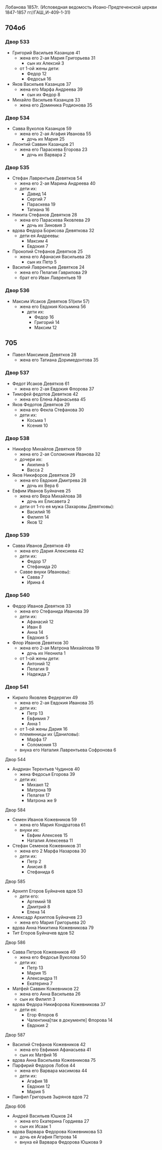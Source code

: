 Лобанова 1857г.
(Исповедная ведомость Иоано-Предтеченской церкви 1847-1857 гг//ГАШ_И-409-1-31)

## 704об
### Двор 533
* Григорий Васильев Казанцов 41
  * жена его 2-ая Мария Григорьева 31
    * сын их Алексий 3
  * от 1-ой жены дети:
    * Федор 12
    * Федосья 16
* Яков Васильев Казанцов 37
  * жена его Марфа Андреева 39
    * сын их Федор 8
* Михайло Васильев Казанцов 33
  * жена его Доминика Родионова 35

### Двор 534
* Савва Вуколов Казанцов 59
  * жена его 2-ая Агафия Иванова 55
    * дочь их Мария 25
* Леонтий Саввин Казанцов 21
  * жена его Параскева Егорова 23
    * дочь их Варвара 2

### Двор 535
* Стефан Лаврентьев Девятков 54
  * жена его 2-ая Марина Андреева 40
  * дети их:
    * Давид 14
    * Сергий 7
    * Параскева 19
    * Татиана 16
* Никита Стефанов Девятков 28
  * жена его Параскева Яковлева 29
    * дочь их Зиновия 3
* вдова Федора Борисова Девяткова 32
  * дети ея Андреевы:
    * Максим 4
    * Евдокия 7
* Прокопий Стефанов Девятков 25
  * жена его Афанасия Васильева 28
    * сын их Петр 5
* Василий Лаврентьев Девятков 24
  * жена его Пелагия Гаврилова 29
  * брат его Иван Лаврентьев 19

### Двор 536
* Максим Исаков Девятков 51(или 57)
  * жена его Евдокия Косьмина 56
    * дети их:
      * Федор 16
      * Григорий 14
      * Максим 12

## 705

* Павел Максимов Девятков 28
  * жена его Татиана Доримедонтова 35 

### Двор 537
* Федот Исаков Девятков 61
  * жена его 2-ая Евдокия Флорова 37
* Тимофей федотов Девятков 42
  * жена его Елена Афанасьева 45
* Яков Федотов Девятков 29
  * жена его Фекла Стефанова 30
  * дети их:
    * Косьма 1
    * Ксения 10

### Двор 538
* Никифор Михайлов Девятков 59
  * жена его 2-ая Соломония Иванова 32
  * дочери их:
    * Акилина 5
    * Васса 2
* Яков Никифоров Девятков 29
  * жена его Евдокия Дмитрева 28
    * дочь их Вера 6
* Евфим Иванов Буйначев 25
  * жена его Вера Михайлова 38
    * дочь их Елисавета 2
  * дети от 1-го ея мужа (Захаровы Девятковы):
    * Василий 16
    * Филипп 14
    * Яков 12

### Двор 539
* Савва Иванов Девятков 49
  * жена его Дария Алексиева 42
  * дети их:
    * Федор 17
    * Стефанида 20
  * Савве внуки (Ивановы):
    * Савва 7
    * Ирина 4

### Двор 540
* Федор Иванов Девятков 33
  * жена его Стефанида Иванова 39
  * дети их:
    * Афанасий 12
    * Иван 8
    * Анна 14
    * Евдокия 5
* Флор Иванов Девятков 30
  * жена его 2-ая Матрона Михайлова 19
    * дочь их Неонила 1
  * от 1-ой жены дети:
    * Антоний 12
    * Пелагия 9
    * Надежда 7

### Двор 541
* Кирило Яковлев Федерягин 49
  * жена его 2-ая Евдокия Иванова 35
  * дети их:
    * Петр 13
    * Евфимия 7
    * Анна 1
  * от 1-ой жены Дария 16
  * племянницы их (Даниловы):
    * Марфа 17
    * Соломония 13
  * внука его Наталия Лаврентьева Софронова 6





Двор 544
* Андриан Терентьев Чудинов 40
  * жена Федосья Егорова 39
  * дети их: 
    * Михаил 12
    * Матрона 19
    * Пелагея 17
    * Матрона же 9

Двор 584
* Семен Иванов Кожевников 59
  * жена его Мария Кондратова 61
  * внуки их:
    * Евфим Алексеев 15
    * Наталия Алексеева 11
* Стефан Семенов Кожевников 31
  * жена его 2 Марфа Назарова 30
  * дети их:
    * Петр 2
    * Анисия 8
    * Стефанида 6
    
Двор 585
* Архипп Егоров Буйначев вдов 53
  * дети его:
    * Артемий 18
    * Дмитрий 8
    * Елена 14
* Алексадр Архиппов Буйначев 23
  * жена его Мария Григорьева 20
* вдова Анна Никитина Кожевникова 79
* Тит Егоров Буйначев вдов 52

Двор 586
* Савва Петров Кожевников 49
  * жена его Федосья Вуколова 50
  * дети  их:
    * Петр 13
    * Мария 15
    * Александра 11
    * Екатерина 7
* Матфей Саввин Кожевников 22
  * жена его Анна Васильева 26
  * сын их Филипп 3
* вдова Федора Никифорова Кожевникова 37
  * дети ея:
    * Егор Флоров 6
    * Чалентина[так в документе] Флорова 14
    * Евдокия 2

Двор 587
* Василий Стефанов Кожевников 42
  * жена его Евфимия Афанасьева 41
  * сын их Матфий 16
* вдова Анна Васильева Кожевникова 75
* Парфирий Федоров Лобов 44
  * жена его Варвара масимова 44
  * дети их:
    * Агафия 18
    * Евдокия 12
    * Мария 5
* Панфил Григорьев Зырянов вдов 72

Двор 606
* Андрей Васильев Юшков 24
  * жена его Екатерина Гордиева 27
  * сын их Исаак 1
* вдова Варвара Федорова Кожевникова 53
  * дочь ея Агафия Петрова 14
  * внука ей Варвара Федорова Юшкова 9
